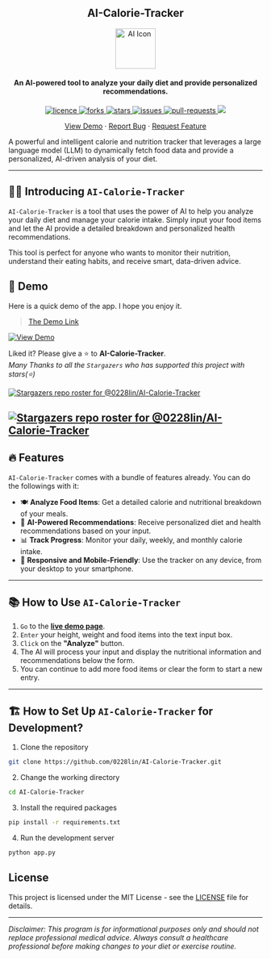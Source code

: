 <h2 align="center">AI-Calorie-Tracker</h2>

<p align="center">
<img src="https://placehold.co/80x80/047857/ffffff?text=Diet" alt="AI Icon" width="80" />
</p>

<h4 align="center">An AI-powered tool to analyze your daily diet and provide personalized recommendations.</h4>

<p align="center">
<a href="https://github.com/0228lin/AI-Calorie-Tracker/blob/main/LICENSE" target="_blank">
<img src="https://img.shields.io/github/license/0228lin/AI-Calorie-Tracker?style=flat-square" alt="licence" />
</a>
<a href="https://github.com/0228lin/AI-Calorie-Tracker/fork" target="_blank">
<img src="https://img.shields.io/github/forks/0228lin/AI-Calorie-Tracker?style=flat-square" alt="forks"/>
</a>
<a href="https://github.com/0228lin/AI-Calorie-Tracker/stargazers" target="_blank">
<img src="https://img.shields.io/github/stars/0228lin/AI-Calorie-Tracker?style=flat-square" alt="stars"/>
</a>
<a href="https://github.com/0228lin/AI-Calorie-Tracker/issues" target="_blank">
<img src="https://img.shields.io/github/issues/0228lin/AI-Calorie-Tracker?style=flat-square" alt="issues"/>
</a>
<a href="https://github.com/0228lin/AI-Calorie-Tracker/pulls" target="_blank">
<img src="https://img.shields.io/github/issues-pr/0228lin/AI-Calorie-Tracker?style=flat-square" alt="pull-requests"/>
</a>
<a href="https://twitter.com/intent/tweet?text=👋%20Check%20out%20this%20amazing%20AI%20Calorie%20Tracker%20project%20https://github.com/0228lin/AI-Calorie-Tracker"><img src="https://img.shields.io/twitter/url?label=Share%20on%20Twitter&style=social&url=https%3A%2F%2Fgithub.com%2F0228lin%2FAI-Calorie-Tracker"></a>
</p>

<p align="center">
<a href="https://ai-calorie-tracker2.vercel.app/" target="_blank">View Demo</a>
·
<a href="https://github.com/0228lin/AI-Calorie-Tracker/issues/new/choose" target="_blank">Report Bug</a>
·
<a href="https://github.com/0228lin/AI-Calorie-Tracker/issues/new/choose" target="_blank">Request Feature</a>
</p>
A powerful and intelligent calorie and nutrition tracker that leverages a large language model (LLM) to dynamically fetch food data and provide a personalized, AI-driven analysis of your diet.

-----

## 👋🏻 Introducing `AI-Calorie-Tracker`

`AI-Calorie-Tracker` is a tool that uses the power of AI to help you analyze your daily diet and manage your calorie intake. Simply input your food items and let the AI provide a detailed breakdown and personalized health recommendations.

This tool is perfect for anyone who wants to monitor their nutrition, understand their eating habits, and receive smart, data-driven advice.

## 🚀 Demo

Here is a quick demo of the app. I hope you enjoy it.

> [The Demo Link](https://ai-calorie-tracker2.vercel.app/)
> <br>
<a href="https://ai-calorie-tracker2.vercel.app/">
  <img alt="View Demo" src="https://img.shields.io/badge/Try%20it%20now-View%20Demo-brightgreen"/>
</a>

Liked it? Please give a ⭐️ to **AI-Calorie-Tracker**.  
_Many Thanks to all the `Stargazers` who has supported this project with stars(⭐)_

[![Stargazers repo roster for @0228lin/AI-Calorie-Tracker](https://reporoster.com/stars/0228lin/AI-Calorie-Tracker)](https://github.com/0228lin/AI-Calorie-Tracker/stargazers#gh-light-mode-only)

[![Stargazers repo roster for @0228lin/AI-Calorie-Tracker](https://reporoster.com/stars/dark/0228lin/AI-Calorie-Tracker)](https://github.com/0228lin/AI-Calorie-Tracker/stargazers#gh-dark-mode-only)
-----

## 🔥 Features

`AI-Calorie-Tracker` comes with a bundle of features already. You can do the followings with it:

  * 🍽️ **Analyze Food Items**: Get a detailed calorie and nutritional breakdown of your meals.
  * 🧠 **AI-Powered Recommendations**: Receive personalized diet and health recommendations based on your input.
  * 📊 **Track Progress**: Monitor your daily, weekly, and monthly calorie intake.
  * 📱 **Responsive and Mobile-Friendly**: Use the tracker on any device, from your desktop to your smartphone.

-----

## 📚 How to Use `AI-Calorie-Tracker`

1.  `Go` to the **[live demo page](https://0228lin.github.io/AI-Calorie-Tracker/)**.
2.  `Enter` your height, weight and food items into the text input box.
3.  `Click` on the **"Analyze"** button.
4.  The AI will process your input and display the nutritional information and recommendations below the form.
5.  You can continue to add more food items or clear the form to start a new entry.

-----

## 🏗️ How to Set Up `AI-Calorie-Tracker` for Development?

1.  Clone the repository

<!-- end list -->

```bash
git clone https://github.com/0228lin/AI-Calorie-Tracker.git
```

2.  Change the working directory

<!-- end list -->

```bash
cd AI-Calorie-Tracker
```

3.  Install the required packages

<!-- end list -->

```bash
pip install -r requirements.txt
```

4.  Run the development server

<!-- end list -->

```bash
python app.py
```


## License

This project is licensed under the MIT License - see the [LICENSE](LICENSE) file for details.

-----

*Disclaimer: This program is for informational purposes only and should not replace professional medical advice. Always consult a healthcare professional before making changes to your diet or exercise routine.*
